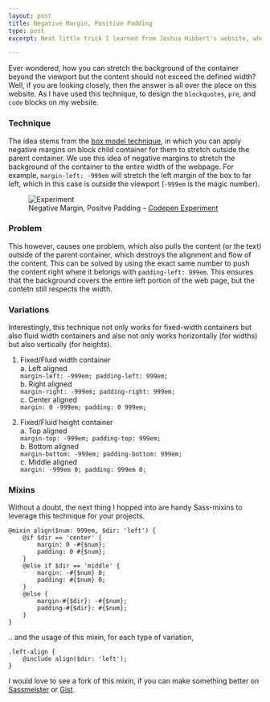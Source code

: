 ```yaml
---
layout: post
title: Negative Margin, Positive Padding
type: post
excerpt: Neat little trick I learned from Joshua Hibbert's website, where he has effectively used this technique to design backgrounds stretching infinitely on either directions but the content respects the width.

---
```


Ever wondered, how you can stretch the background of the container beyond the viewport but the content should not exceed the defined width? Well, if you are looking closely, then the answer is all over the place on this website. As I have used this technique, to design the `blockquotes`, `pre`, and `code` blocks on my website.

### Technique

The idea stems from the [box model technique](http://css-tricks.com/the-css-box-model/), in which you can apply negative margins on block child container for them to stretch outside the parent container. We use this idea of negative margins to stretch the background of the container to the entire width of the webpage. For example, `margin-left: -999em` will stretch the left margin of the box to far left, which in this case is outside the viewport (`-999em` is the magic number).

<figure>
    <img src="http://res.cloudinary.com/dw9fem4ki/image/upload/v1404648677/https_dl_kraken_io_7e3eb546529ff3421622655117b4bd51_negative-positive_s1vuna.png" alt="Experiment">
    <figcaption>Negative Margin, Positve Padding – <a href="http://codepen.io/pankajparashar/full/rEvIJ/">Codepen Experiment</a></figcaption>
</figure>

### Problem

This however, causes one problem, which also pulls the content (or the text) outside of the parent container, which destroys the alignment and flow of the content. This can be solved by using the exact same number to push the content right where it belongs with `padding-left: 999em`. This ensures that the background covers the entire left portion of the web page, but the contetn still respects the width.

### Variations

Interestingly, this technique not only works for fixed-width containers but also fluid width containers and also not only works horizontally (for widths) but also vertically (for heights).

1. Fixed/Fluid width container  
    a. Left aligned  
    `margin-left: -999em; padding-left: 999em;`  
    b. Right aligned  
    `margin-right: -999em; padding-right: 999em;`  
    c. Center aligned  
    `margin: 0 -999em; padding: 0 999em;`

2. Fixed/Fluid height container  
    a. Top aligned  
    `margin-top: -999em; padding-top: 999em;`  
    b. Bottom aligned  
    `margin-bottom: -999em; padding-bottom: 999em;`  
    c. Middle aligned  
    `margin: -999em 0; padding: 999em 0;`

### Mixins

Without a doubt, the next thing I hopped into are handy Sass-mixins to leverage this technique for your projects.

<pre class="language-scss"><code>@mixin align($num: 999em, $dir: 'left') {
    @if $dir == 'center' {
        margin: 0 -#{$num};
        padding: 0 #{$num};
    }
    @else if $dir == 'middle' {
        margin: -#{$num} 0;
        padding: #{$num} 0;
    }
    @else {
        margin-#{$dir}: -#{$num};
        padding-#{$dir}: #{$num};
    }
}</code></pre>

.. and the usage of this mixin, for each type of variation,

<pre class="language-scss"><code>.left-align { 
    @include align($dir: 'left');   
}
</code></pre>

I would love to see a fork of this mixin, if you can make something better on [Sassmeister](http://sassmeister.com/gist/9fae345bb459fd0a7665) or [Gist](https://gist.github.com/pankajparashar/9fae345bb459fd0a7665).
